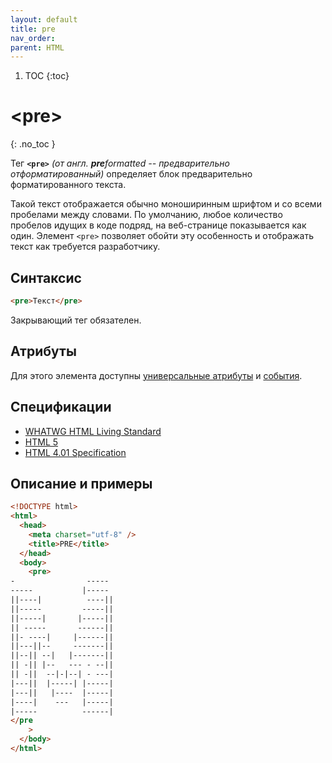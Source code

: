 ```yaml
---
layout: default
title: pre
nav_order:
parent: HTML
---
```


<!-- prettier-ignore-start -->
1. TOC
{:toc}

# &lt;pre&gt;
{: .no_toc }
<!-- prettier-ignore-end -->

Тег **`<pre>`** _(от англ. **pre**formatted -- предварительно отформатированный)_ определяет блок предварительно форматированного текста.

Такой текст отображается обычно моноширинным шрифтом и со всеми пробелами между словами. По умолчанию, любое количество пробелов идущих в коде подряд, на веб-странице показывается как один. Элемент `<pre>` позволяет обойти эту особенность и отображать текст как требуется разработчику.

## Синтаксис

```html
<pre>Текст</pre>
```

Закрывающий тег обязателен.

## Атрибуты

Для этого элемента доступны [универсальные атрибуты](/lib/uni-attr/) и [события](/lib/events/).

## Спецификации

- [WHATWG HTML Living Standard](https://html.spec.whatwg.org/multipage/semantics.html#the-pre-element)
- [HTML 5](http://www.w3.org/TR/html5/grouping-content.html#the-pre-element)
- [HTML 4.01 Specification](http://www.w3.org/TR/html401/struct/text.html#h-9.3.4)

## Описание и примеры

```html
<!DOCTYPE html>
<html>
  <head>
    <meta charset="utf-8" />
    <title>PRE</title>
  </head>
  <body>
    <pre>
-                -----  
-----           |-----
||----|          ----||  
||-----         -----||  
||-----|       |-----||
|| -----       ------||
||- ----|     |------||
||---||--     -------||
||--|| --|   |-------||
|| -|| |--   --- - --||
|| -||  --|-|--| - ---|
|---||  |-----| |-----|
|---||   |----  |-----| 
|----|    ---   |-----|
|-----          ------| 
</pre
    >
  </body>
</html>
```

